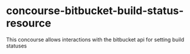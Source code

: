# concourse-bitbucket-build-status-resource
This concourse allows interactions with the bitbucket api for setting build statuses
